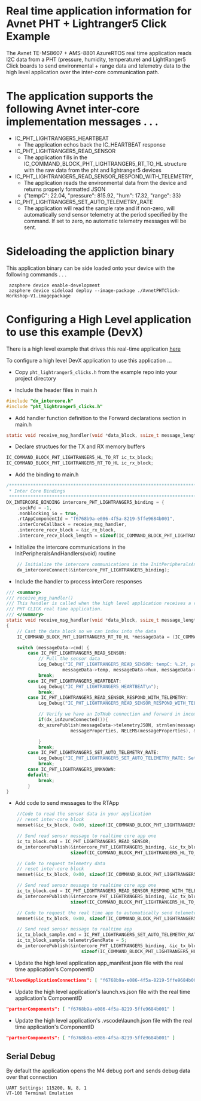 # Real time application information for Avnet PHT + Lightranger5 Click Example

The Avnet TE-MS8607 + AMS-8801 AzureRTOS real time application reads I2C data from a PHT (pressure, humidity, temperature) and LightRanger5 Click boards to send environmental + range data and telemetry data to the high level application over the inter-core communication path.
 
# The application supports the following Avnet inter-core implementation messages . . .

* IC_PHT_LIGHTRANGER5_HEARTBEAT 
  * The application echos back the IC_HEARTBEAT response
* IC_PHT_LIGHTRANGER5_READ_SENSOR
  * The application fills in the IC_COMMAND_BLOCK_PHT_LIGHTRANGER5_RT_TO_HL structure with the raw data from the pht and lightranger5 devices
* IC_PHT_LIGHTRANGER5_READ_SENSOR_RESPOND_WITH_TELEMETRY, 
  * The application reads the environmental data from the device and returns properly formatted JSON
  * {"tempC": 22.04, "pressure": 815.92, "hum": 17.32, "range": 33}
* IC_PHT_LIGHTRANGER5_SET_AUTO_TELEMETRY_RATE
  * The application will read the sample rate and if non-zero, will automatically send sensor telemetry at the period specified by the command.  If set to zero, no automatic telemetry messages will be sent. 

# Sideloading the appliction binary

This application binary can be side loaded onto your device with the following commands . . .

     azsphere device enable-development
     azsphere device sideload deploy --image-package ./AvnetPHTClick-Workshop-V1.imagepackage

# Configuring a High Level application to use this example (DevX)
There is a high level example that drives this real-time application [here](https://github.com/Avnet/AzureSphereDevX.Examples)

To configure a high level DevX application to use this application ...

* Copy ```pht_lightranger5_clicks.h``` from the example repo into your project directory

* Include the header files in main.h

```c
#include "dx_intercore.h"
#include "pht_lightranger5_clicks.h"
```

* Add handler function definition to the Forward declarations section in main.h
```c
static void receive_msg_handler(void *data_block, ssize_t message_length);
```

* Declare structues for the TX and RX memory buffers
```c
IC_COMMAND_BLOCK_PHT_LIGHTRANGER5_HL_TO_RT ic_tx_block;
IC_COMMAND_BLOCK_PHT_LIGHTRANGER5_RT_TO_HL ic_rx_block;
```

* Add the binding to main.h
```c
/****************************************************************************************
 * Inter Core Bindings
 *****************************************************************************************/
DX_INTERCORE_BINDING intercore_PHT_LIGHTRANGER5_binding = {
    .sockFd = -1,
    .nonblocking_io = true,
    .rtAppComponentId = "f6768b9a-e086-4f5a-8219-5ffe9684b001",
    .interCoreCallback = receive_msg_handler,
    .intercore_recv_block = &ic_rx_block,
    .intercore_recv_block_length = sizeof(IC_COMMAND_BLOCK_PHT_LIGHTRANGER5_RT_TO_HL)};
```

* Initialize the intercore communications in the InitPeripheralsAndHandlers(void) routine
```c
    // Initialize the intercore communications in the InitPeripheralsAndHandlers(void) routine
    dx_intercoreConnect(&intercore_PHT_LIGHTRANGER5_binding);
```
* Include the handler to process interCore responses
```c
/// <summary>
/// receive_msg_handler()
/// This handler is called when the high level application receives a raw data read response from the 
/// PHT CLICK real time application.
/// </summary>
static void receive_msg_handler(void *data_block, ssize_t message_length)
{
    // Cast the data block so we can index into the data
    IC_COMMAND_BLOCK_PHT_LIGHTRANGER5_RT_TO_HL *messageData = (IC_COMMAND_BLOCK_PHT_LIGHTRANGER5_RT_TO_HL*) data_block;

    switch (messageData->cmd) {
        case IC_PHT_LIGHTRANGER5_READ_SENSOR:
            // Pull the sensor data 
            Log_Debug("IC_PHT_LIGHTRANGER5_READ_SENSOR: tempC: %.2f, pressure: %.2f, humidity: %.2f, range: %d\n", 
                     messageData->temp, messageData->hum, messageData->pressure, messageData->range_mm);
            break;
        case IC_PHT_LIGHTRANGER5_HEARTBEAT:
            Log_Debug("IC_PHT_LIGHTRANGER5_HEARTBEAT\n");
            break;
        case IC_PHT_LIGHTRANGER5_READ_SENSOR_RESPOND_WITH_TELEMETRY:
            Log_Debug("IC_PHT_LIGHTRANGER5_READ_SENSOR_RESPOND_WITH_TELEMETRY: %s\n", messageData->telemetryJSON);

            // Verify we have an IoTHub connection and forward in incomming JSON telemetry data
            if(dx_isAzureConnected()){
            dx_azurePublish(messageData->telemetryJSON, strnlen(messageData->telemetryJSON, JSON_STRING_MAX_SIZE), 
                        messageProperties, NELEMS(messageProperties), &contentProperties);

            }
            break;
        case IC_PHT_LIGHTRANGER5_SET_AUTO_TELEMETRY_RATE:
            Log_Debug("IC_PHT_LIGHTRANGER5_SET_AUTO_TELEMETRY_RATE: Set to %d seconds\n", messageData->telemtrySendRate);
            break;
        case IC_PHT_LIGHTRANGER5_UNKNOWN:
        default:
            break;
        }
}
```
* Add code to send messages to the RTApp
```c
    //Code to read the sensor data in your application
    // reset inter-core block
    memset(&ic_tx_block, 0x00, sizeof(IC_COMMAND_BLOCK_PHT_LIGHTRANGER5_HL_TO_RT));

    // Send read sensor message to realtime core app one
    ic_tx_block.cmd = IC_PHT_LIGHTRANGER5_READ_SENSOR;
    dx_intercorePublish(&intercore_PHT_LIGHTRANGER5_binding, &ic_tx_block,
                        sizeof(IC_COMMAND_BLOCK_PHT_LIGHTRANGER5_HL_TO_RT));

    // Code to request telemetry data 
    // reset inter-core block
    memset(&ic_tx_block, 0x00, sizeof(IC_COMMAND_BLOCK_PHT_LIGHTRANGER5_HL_TO_RT));

    // Send read sensor message to realtime core app one
    ic_tx_block.cmd = IC_PHT_LIGHTRANGER5_READ_SENSOR_RESPOND_WITH_TELEMETRY;
    dx_intercorePublish(&intercore_PHT_LIGHTRANGER5_binding, &ic_tx_block,
                        sizeof(IC_COMMAND_BLOCK_PHT_LIGHTRANGER5_HL_TO_RT));;

    // Code to request the real time app to automatically send telemetry data every 5 seconds
    memset(&ic_tx_block, 0x00, sizeof(IC_COMMAND_BLOCK_PHT_LIGHTRANGER5_HL_TO_RT));

    // Send read sensor message to realtime app
    ic_tx_block_sample.cmd = IC_PHT_LIGHTRANGER5_SET_AUTO_TELEMETRY_RATE;
    ic_tx_block_sample.telemetrySendRate = 5;
    dx_intercorePublish(&intercore_PHT_LIGHTRANGER5_binding, &ic_tx_block_sample,
                            sizeof(IC_COMMAND_BLOCK_PHT_LIGHTRANGER5_HL_TO_RT));     
```
* Update the high level application app_manifest.json file with the real time application's ComponentID
 ```JSON
 "AllowedApplicationConnections": [ "f6768b9a-e086-4f5a-8219-5ffe9684b001" ]
 ```
* Update the high level application's launch.vs.json  file with the real time application's ComponentID
 ```JSON
"partnerComponents": [ "f6768b9a-e086-4f5a-8219-5ffe9684b001" ]
```
* Update the high level application's .vscode\launch.json  file with the real time application's ComponentID
 ```JSON
"partnerComponents": [ "f6768b9a-e086-4f5a-8219-5ffe9684b001" ]
 ```

## Serial Debug
By default the application opens the M4 debug port and sends debug data over that connection

    UART Settings: 115200, N, 8, 1
    VT-100 Terminal Emulation
